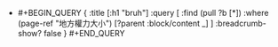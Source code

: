 - #+BEGIN_QUERY
  {
  :title [:h1 "bruh"]
  :query [
   :find (pull ?b [*])
         :where
         (page-ref "地方權力大小")
         [?parent :block/content _]
  ]
  :breadcrumb-show? false
  }
  #+END_QUERY
